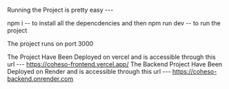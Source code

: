 Running the Project is pretty easy ---

npm i -- to install all the depencdencies and then
npm run dev -- to run the project

The project runs on port 3000

The Project Have Been Deployed on vercel and is accessible through this url --- https://coheso-frontend.vercel.app/
The Backend Project Have Been Deployed on Render and is accessible through this url --- https://coheso-backend.onrender.com